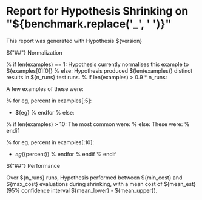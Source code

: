# Report for Hypothesis Shrinking on "${benchmark.replace('_', ' ')}"

This report was generated with Hypothesis ${version}

${"##"} Normalization

% if len(examples) == 1:
Hypothesis currently normalises this example to ${examples[0][0]}
% else:
Hypothesis produced ${len(examples)} distinct results in ${n_runs} test runs.
% if len(examples) > 0.9 * n_runs:

A few examples of these were:

% for eg, percent in examples[:5]:
* ${eg}
% endfor
% else:

% if len(examples) > 10:
The most common were:
% else:
These were:
% endif

% for eg, percent in examples[:10]:
* ${eg} (${percent})
% endfor
% endif
% endif

${"##"} Performance

Over ${n_runs} runs, Hypothesis performed between ${min_cost} and ${max_cost} evaluations during shrinking,
with a mean cost of ${mean_est} (95% confidence interval ${mean_lower} - ${mean_upper}).
